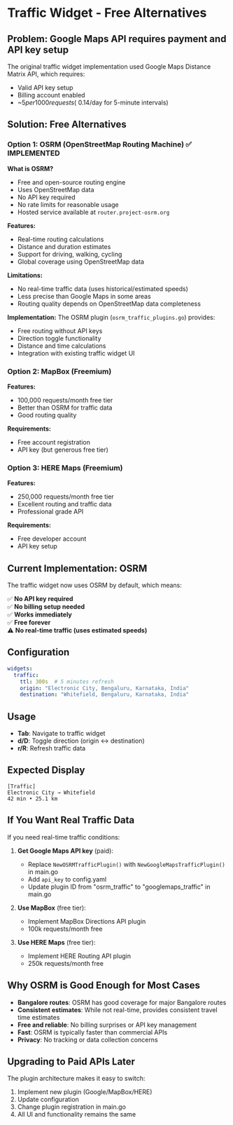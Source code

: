 # Traffic Widget - Free Alternatives

## Problem: Google Maps API requires payment and API key setup

The original traffic widget implementation used Google Maps Distance Matrix API, which requires:
- Valid API key setup
- Billing account enabled
- ~$5 per 1000 requests (~$0.14/day for 5-minute intervals)

## Solution: Free Alternatives

### Option 1: OSRM (OpenStreetMap Routing Machine) ✅ **IMPLEMENTED**

**What is OSRM?**
- Free and open-source routing engine
- Uses OpenStreetMap data
- No API key required
- No rate limits for reasonable usage
- Hosted service available at `router.project-osrm.org`

**Features:**
- Real-time routing calculations
- Distance and duration estimates
- Support for driving, walking, cycling
- Global coverage using OpenStreetMap data

**Limitations:**
- No real-time traffic data (uses historical/estimated speeds)
- Less precise than Google Maps in some areas
- Routing quality depends on OpenStreetMap data completeness

**Implementation:**
The OSRM plugin (`osrm_traffic_plugins.go`) provides:
- Free routing without API keys
- Direction toggle functionality
- Distance and time calculations
- Integration with existing traffic widget UI

### Option 2: MapBox (Freemium)

**Features:**
- 100,000 requests/month free tier
- Better than OSRM for traffic data
- Good routing quality

**Requirements:**
- Free account registration
- API key (but generous free tier)

### Option 3: HERE Maps (Freemium)

**Features:**
- 250,000 requests/month free tier
- Excellent routing and traffic data
- Professional grade API

**Requirements:**
- Free developer account
- API key setup

## Current Implementation: OSRM

The traffic widget now uses OSRM by default, which means:

✅ **No API key required**  
✅ **No billing setup needed**  
✅ **Works immediately**  
✅ **Free forever**  
⚠️ **No real-time traffic (uses estimated speeds)**

## Configuration

```yaml
widgets:
  traffic:
    ttl: 300s  # 5 minutes refresh
    origin: "Electronic City, Bengaluru, Karnataka, India"
    destination: "Whitefield, Bengaluru, Karnataka, India"
```

## Usage

- **Tab**: Navigate to traffic widget
- **d/D**: Toggle direction (origin ↔ destination)
- **r/R**: Refresh traffic data

## Expected Display

```
[Traffic]
Electronic City → Whitefield
42 min • 25.1 km
```

## If You Want Real Traffic Data

If you need real-time traffic conditions:

1. **Get Google Maps API key** (paid):
   - Replace `NewOSRMTrafficPlugin()` with `NewGoogleMapsTrafficPlugin()` in main.go
   - Add `api_key` to config.yaml
   - Update plugin ID from "osrm_traffic" to "googlemaps_traffic" in main.go

2. **Use MapBox** (free tier):
   - Implement MapBox Directions API plugin
   - 100k requests/month free

3. **Use HERE Maps** (free tier):
   - Implement HERE Routing API plugin
   - 250k requests/month free

## Why OSRM is Good Enough for Most Cases

- **Bangalore routes**: OSRM has good coverage for major Bangalore routes
- **Consistent estimates**: While not real-time, provides consistent travel time estimates
- **Free and reliable**: No billing surprises or API key management
- **Fast**: OSRM is typically faster than commercial APIs
- **Privacy**: No tracking or data collection concerns

## Upgrading to Paid APIs Later

The plugin architecture makes it easy to switch:
1. Implement new plugin (Google/MapBox/HERE)
2. Update configuration
3. Change plugin registration in main.go
4. All UI and functionality remains the same
